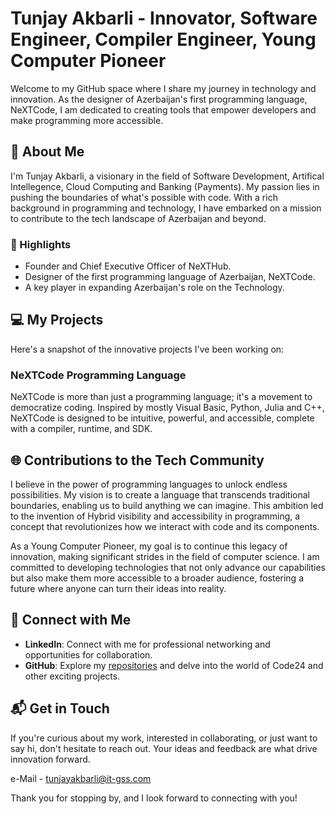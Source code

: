 # Tunjay Akbarli - Innovator, Software Engineer, Compiler Engineer, Young Computer Pioneer

Welcome to my GitHub space where I share my journey in technology and innovation. As the designer of Azerbaijan's first programming language, NeXTCode, I am dedicated to creating tools that empower developers and make programming more accessible.

## 🚀 About Me
I'm Tunjay Akbarli, a visionary in the field of Software Development, Artifical Intellegence, Cloud Computing and Banking (Payments). My passion lies in pushing the boundaries of what's possible with code. With a rich background in programming and technology, I have embarked on a mission to contribute to the tech landscape of Azerbaijan and beyond.

### 🌟 Highlights
- Founder and Chief Executive Officer of NeXTHub.
- Designer of the first programming language of Azerbaijan, NeXTCode.
- A key player in expanding Azerbaijan's role on the Technology.

## 💻 My Projects
Here's a snapshot of the innovative projects I've been working on:

### NeXTCode Programming Language
NeXTCode is more than just a programming language; it's a movement to democratize coding. Inspired by mostly Visual Basic, Python, Julia and C++, NeXTCode is designed to be intuitive, powerful, and accessible, complete with a compiler, runtime, and SDK.

## 🌐 Contributions to the Tech Community
I believe in the power of programming languages to unlock endless possibilities. My vision is to create a language that transcends traditional boundaries, enabling us to build anything we can imagine. This ambition led to the invention of Hybrid visibility and accessibility in programming, a concept that revolutionizes how we interact with code and its components.

As a Young Computer Pioneer, my goal is to continue this legacy of innovation, making significant strides in the field of computer science. I am committed to developing technologies that not only advance our capabilities but also make them more accessible to a broader audience, fostering a future where anyone can turn their ideas into reality.


## 🤝 Connect with Me
- **LinkedIn**: Connect with me for professional networking and opportunities for collaboration.
- **GitHub**: Explore my [repositories](https://github.com/Tuncayscript/) and delve into the world of Code24 and other exciting projects.

## 📬 Get in Touch
If you're curious about my work, interested in collaborating, or just want to say hi, don't hesitate to reach out. Your ideas and feedback are what drive innovation forward.

e-Mail - tunjayakbarli@it-gss.com

Thank you for stopping by, and I look forward to connecting with you!
